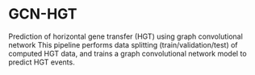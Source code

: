 # GCN-HGT
Prediction of horizontal gene transfer (HGT) using graph convolutional network  This pipeline performs data splitting (train/validation/test) of computed HGT data, and trains a graph convolutional network model to predict HGT events.

